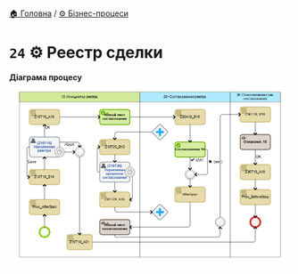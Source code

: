 ﻿[🏠 Головна](../../../README.MD) / [⚙️ Бізнес-процеси](../../README.MD) 

# `24` ⚙️ Реестр сделки

**Діаграма процесу**  
![Діаграма процесу](./images/map.png)